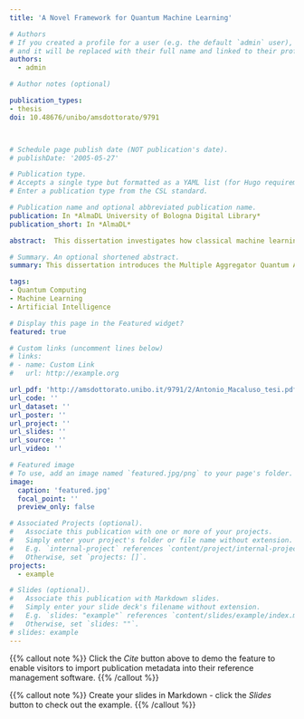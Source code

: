 ```yaml
---
title: 'A Novel Framework for Quantum Machine Learning'

# Authors
# If you created a profile for a user (e.g. the default `admin` user), write the username (folder name) here
# and it will be replaced with their full name and linked to their profile.
authors:
  - admin

# Author notes (optional)

publication_types:
- thesis
doi: 10.48676/unibo/amsdottorato/9791



# Schedule page publish date (NOT publication's date).
# publishDate: '2005-05-27'

# Publication type.
# Accepts a single type but formatted as a YAML list (for Hugo requirements).
# Enter a publication type from the CSL standard.

# Publication name and optional abbreviated publication name.
publication: In *AlmaDL University of Bologna Digital Library*
publication_short: In *AlmaDL*

abstract:  This dissertation investigates how classical machine learning can benefit from quantum computing and provides several contributions to the emerging field of Quantum Machine Learning. The idea is to provide a universal and efficient framework that can reproduce the output of a plethora of classical machine learning algorithms exploiting quantum computation’s advantages. The proposed framework is named Multiple Aggregator Quantum Algorithm (MAQA) due to its capability to combine multiple functions to solve typical supervised learning tasks. Thanks to this property, in its general formulation MAQA can be potentially adopted as the quantum counterpart of all those models falling into the scheme of aggregation of multiple functions. The theoretical design of the quantum algorithm and the corresponding circuit’s implementation are presented. As a second meaningful addition, two practical applications are illustrated; the quantum version of ensemble methods and neural networks. The final contribution addresses the restriction to linear operations imposed by quantum mechanics. The idea is to exploit a quantum transposition of classical Splines to approximate non-linear functions, thus overcoming this limitation and introducing significant advantages in terms of computational complexity theory.

# Summary. An optional shortened abstract.
summary: This dissertation introduces the Multiple Aggregator Quantum Algorithm (MAQA), aiming to bridge classical machine learning with quantum computing. MAQA serves as a versatile framework for quantum machine learning, addressing linear operation constraints and offering potential advancements in computational complexity theory.

tags:
- Quantum Computing
- Machine Learning
- Artificial Intelligence

# Display this page in the Featured widget?
featured: true

# Custom links (uncomment lines below)
# links:
# - name: Custom Link
#   url: http://example.org

url_pdf: 'http://amsdottorato.unibo.it/9791/2/Antonio_Macaluso_tesi.pdf'
url_code: ''
url_dataset: ''
url_poster: ''
url_project: ''
url_slides: ''
url_source: ''
url_video: ''

# Featured image
# To use, add an image named `featured.jpg/png` to your page's folder.
image:
  caption: 'featured.jpg'
  focal_point: ''
  preview_only: false

# Associated Projects (optional).
#   Associate this publication with one or more of your projects.
#   Simply enter your project's folder or file name without extension.
#   E.g. `internal-project` references `content/project/internal-project/index.md`.
#   Otherwise, set `projects: []`.
projects:
  - example

# Slides (optional).
#   Associate this publication with Markdown slides.
#   Simply enter your slide deck's filename without extension.
#   E.g. `slides: "example"` references `content/slides/example/index.md`.
#   Otherwise, set `slides: ""`.
# slides: example
---
```


{{% callout note %}}
Click the _Cite_ button above to demo the feature to enable visitors to import publication metadata into their reference management software.
{{% /callout %}}

{{% callout note %}}
Create your slides in Markdown - click the _Slides_ button to check out the example.
{{% /callout %}}
